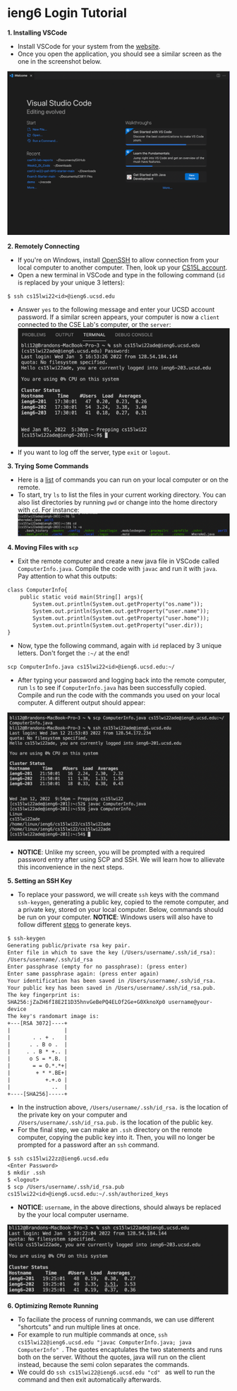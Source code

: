 # ieng6 Login Tutorial

**1. Installing VSCode**

* Install VSCode for your system from the [website](https://code.visualstudio.com/).
* Once you open the application, you should see a similar screen as the one in the screenshot below.

![Image](VSCodeSetup.png)

**2. Remotely Connecting**

* If you're on Windows, install [OpenSSH](https://docs.microsoft.com/en-us/windows-server/administration/openssh/openssh_install_firstuse) to allow connection from your local computer to another computer. Then, look up your [CS15L account](https://sdacs.ucsd.edu/~icc/index.php).
* Open a new terminal in VSCode and type in the following command (`id` is replaced by your unique 3 letters):
```
$ ssh cs15lwi22<id>@ieng6.ucsd.edu
```
* Answer `yes` to the following message and enter your UCSD account password. If a similar screen appears, your computer is now a  `client` connected to the CSE Lab's computer, or the `server`:
![Image](SSH.png)
* If you want to log off the server, type `exit` or `logout`.

**3. Trying Some Commands**
* Here is a [list](https://files.fosswire.com/2007/08/fwunixref.pdf) of commands you can run on your local computer or on the remote.
* To start, try `ls` to list the files in your current working directory. You can also list directories by running `pwd` or change into the home directory with `cd`. For instance:
![Image](commands.png)

**4. Moving Files with `scp`**
* Exit the remote computer and create a new java file in VSCode called `ComputerInfo.java`. Compile the code with `javac` and run it with `java`. Pay attention to what this outputs:
```
class ComputerInfo{
    public static void main(String[] args){
        System.out.println(System.out.getProperty("os.name"));
        System.out.println(System.out.getProperty("user.name"));
        System.out.println(System.out.getProperty("user.home"));
        System.out.println(System.out.getProperty("user.dir));
}
```
* Now, type the following command, again with `id` replaced by 3 unique letters. Don't forget the `:~/` at the end!
```
scp ComputerInfo.java cs15lwi22<id>@ieng6.ucsd.edu:~/
```
* After typing your password and logging back into the remote computer, run `ls` to see if `ComputerInfo.java` has been successfully copied. Compile and run the code with the commands you used on your local computer. A different output should appear:

![Image](SCP.png)
* **NOTICE**: Unlike my screen, you will be prompted with a required password entry after using SCP and SSH. We will learn how to allievate this inconvenience in the next steps.

**5. Setting an SSH Key**
* To replace your password, we will create `ssh` keys with the command `ssh-keygen`, generating a public key, copied to the remote computer, and a private key, stored on your local computer. Below, commands should be run on your computer. **NOTICE**: Windows users will also have to follow different [steps](https://docs.microsoft.com/en-us/windows-server/administration/openssh/openssh_keymanagement#user-key-generation) to generate keys.
```
$ ssh-keygen
Generating public/private rsa key pair.
Enter file in which to save the key (/Users/username/.ssh/id_rsa): /Users/username/.ssh/id_rsa
Enter passphrase (empty for no passphrase): (press enter)
Enter same passphrase again: (press enter again)
Your identification has been saved in /Users/username/.ssh/id_rsa.
Your public key has been saved in /Users/username/.ssh/id_rsa.pub.
The key fingerprint is:
SHA256:jZaZH6fI8E2I1D35hnvGeBePQ4ELOf2Ge+G0XknoXp0 username@your-device
The key's randomart image is:
+---[RSA 3072]----+
|                 |
|       . . + .   |
|      . . B o .  |
|     . . B * +.. |
|      o S = *.B. |
|       = = O.*.*+|
|        + * *.BE+|
|           +.+.o |
|             ..  |
+----[SHA256]-----+
```
* In the instruction above, `/Users/username/.ssh/id_rsa.` is the location of the private key on your computer and `/Users/username/.ssh/id_rsa.pub.` is the location of the public key.
* For the final step, we can make an `.ssh` directory on the remote computer, copying the public key into it. Then, you will no longer be prompted for a password after an `ssh` command.
```
$ ssh cs15lwi22zz@ieng6.ucsd.edu
<Enter Password>
$ mkdir .ssh
$ <logout>
$ scp /Users/username/.ssh/id_rsa.pub cs15lwi22<id>@ieng6.ucsd.edu:~/.ssh/authorized_keys
```
* **NOTICE**: `username`, in the above directions, should always be replaced by the your local computer username.

![Image](keygen.png)

**6. Optimizing Remote Running**
* To faciliate the process of running commands, we can use different "shortcuts" and run multiple lines at once.
* For example to run multiple commands at once, `ssh cs15lwi22@ieng6.ucsd.edu "javac ComputerInfo.java; java ComputerInfo" `. The quotes encaptulates the two statements and runs both on the server. Without the quotes, java will run on the client instead, because the semi colon separates the commands.
* We could do `ssh cs15lwi22@ieng6.ucsd.edu "cd" ` as well to run the command and then exit automatically afterwards.
